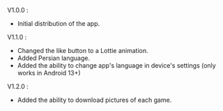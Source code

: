 V1.0.0 :

* Initial distribution of the app.

V1.1.0 :

* Changed the like button to a Lottie animation.
* Added Persian language.
* Added the ability to change app's language in device's settings (only works in Android 13+)

V1.2.0 :

* Added the ability to download pictures of each game.